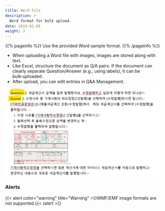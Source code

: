 ```yaml
---
title: Word File
description: >
  Word format for bulk upload.
date: 2024-01-05
weight: 3
---
```


{{% pageinfo %}}
Use the provided Word sample format.
{{% /pageinfo %}}

* When uploading a Word file with images, images are stored along with text.
* Like Excel, structure the document as Q/A pairs. If the document can clearly separate Question/Answer (e.g., using labels), it can be bulk‑uploaded.
* After upload, you can edit entries in Q&A Management.

![Upload – Word](image-1.png)

### Alerts
{{< alert color="warning" title="Warning" >}}WMF/EMF image formats are not supported.{{< /alert >}}
